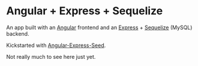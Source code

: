 Angular + Express + Sequelize
=============================
An app built with an [Angular](http://angularjs.org/) frontend and an [Express](http://expressjs.com/) + [Sequelize](http://sequelizejs.com/documentation) (MySQL) backend.

Kickstarted with [Angular-Express-Seed](https://github.com/btford/angular-express-seed).

Not really much to see here just yet.